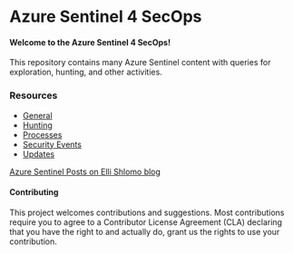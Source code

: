 # Azure Sentinel 4 SecOps

#### Welcome to the Azure Sentinel 4 SecOps!

This repository contains many Azure Sentinel content with queries for exploration, hunting, and other activities.

### Resources

* [General](https://github.com/eshlomo1/Azure-Sentinel-4-SecOps/tree/master/General)
* [Hunting](https://github.com/eshlomo1/Azure-Sentinel-4-SecOps/tree/master/Hunting)
* [Processes](https://github.com/eshlomo1/Azure-Sentinel-4-SecOps/tree/master/Processes)
* [Security Events](https://github.com/eshlomo1/AzureSentinel4SecOps/tree/master/Security%20Events)
* [Updates](https://github.com/eshlomo1/Azure-Sentinel-4-SecOps/tree/master/Updates)

[Azure Sentinel Posts on Elli Shlomo blog](https://eshlomo.us)

#### Contributing

This project welcomes contributions and suggestions. Most contributions require you to agree to a Contributor License Agreement (CLA) declaring that you have the right to and actually do, grant us the rights to use your contribution.
